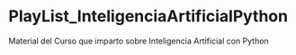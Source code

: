 # PlayList_InteligenciaArtificialPython
Material del Curso que imparto sobre Inteligencia Artificial con Python
